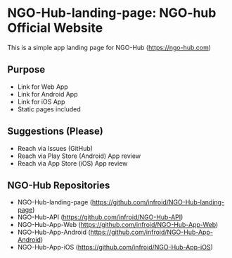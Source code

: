# NGO-Hub-landing-page: NGO-hub Official Website

This is a simple app landing page for NGO-Hub (https://ngo-hub.com)

## Purpose

+ Link for Web App
+ Link for Android App
+ Link for iOS App
+ Static pages included

## Suggestions (Please)
+ Reach via Issues (GitHub)
+ Reach via Play Store (Android) App review
+ Reach via App Store (iOS) App review

## NGO-Hub Repositories

+ NGO-Hub-landing-page (https://github.com/infroid/NGO-Hub-landing-page)
+ NGO-Hub-API (https://github.com/infroid/NGO-Hub-API)
+ NGO-Hub-App-Web (https://github.com/infroid/NGO-Hub-App-Web)
+ NGO-Hub-App-Android (https://github.com/infroid/NGO-Hub-App-Android)
+ NGO-Hub-App-iOS (https://github.com/infroid/NGO-Hub-App-iOS)
